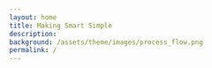 ```yaml
---
layout: home
title: Making Smart Simple
description:
background: /assets/theme/images/process_flow.png
permalink: /
---
```




